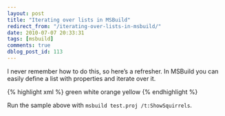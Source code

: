 ```yaml
---
layout: post
title: "Iterating over lists in MSBuild"
redirect_from: "/iterating-over-lists-in-msbuild/"
date: 2010-07-07 20:33:31
tags: [msbuild]
comments: true
dblog_post_id: 113
---
```

I never remember how to do this, so here’s a refresher. In MSBuild you can easily define a list with properties and iterate over it.

{% highlight xml %}
<Project DefaultTargets="all" xmlns="https://schemas.microsoft.com/developer/msbuild/2003" >
  <ItemGroup>
    <Squirrel Include="Bob">
      <Color>green</Color>
      <Teeth>white</Teeth>
    </Squirrel>
    <Squirrel Include="Marc">
      <Color>orange</Color>
      <Teeth>yellow</Teeth>
    </Squirrel>
  </ItemGroup>
  <Target Name="ShowSquirrels" Inputs="@Squirrel" Outputs="%(Squirrel.Identity)">
    <Message Text="%(Squirrel.Identity) is an %(Squirrel.Color) squirrel with %(Squirrel.Teeth) teeth" />
  </Target>
</Project>
{% endhighlight %}

Run the sample above with `msbuild test.proj /t:ShowSquirrels`.
